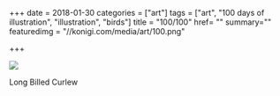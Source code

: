 +++
date = 2018-01-30
categories = ["art"]
tags = ["art", "100 days of illustration", "illustration", "birds"]
title = "100/100"
href= ""
summary=""
featuredimg = "//konigi.com/media/art/100.png"

+++

<img src="//konigi.com/media/art/100.png" />

Long Billed Curlew
